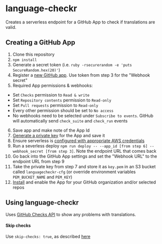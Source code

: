 # language-checkr
Creates a serverless endpoint for a GitHub App to check if translations are valid.

## Creating a GitHub App

1. Clone this repository
2. `npm install`
3. Generate a secret token (i.e. `ruby -rsecurerandom -e 'puts SecureRandom.hex(20)'`)
4. Register a [new GitHub app](https://developer.github.com/apps/building-integrations/setting-up-and-registering-github-apps/registering-github-apps/). Use token from step 3 for the "Webhook secret"
5. Required App permissions & webhooks:
* Set `Checks` permission to `Read & write`
* Set `Repository contents` permission to `Read-only`
* Set `Pull requests` permission to `Read-only`
* Every other permission should be set to `No access`
* No webhooks need to be selected under `Subscribe to events`. GitHub will automatically send `check_suite` and `check_run` events
6. Save app and make note of the App Id
7. [Generate a private key](https://developer.github.com/apps/building-integrations/setting-up-and-registering-github-apps/registering-github-apps/#generating-a-private-key) for the App and save it
8. Ensure serverless is [configured with appropriate AWS credentials](https://serverless.com/framework/docs/providers/aws/guide/quick-start/)
9. Run a severless deploy `npm run deploy -- --app_id [from step 6] --webhook_secret [from step 3]`. Note the endpoint URL that comes back
10. Go back into the GitHub App settings and set the "Webhook URL" to the endpoint URL from step 9
11. Take the private key from step 7 and store it as `key.pem` in an S3 bucket called `languagecheckr-cfg` (or override environment variables `PEM_BUCKET_NAME` and `PEM_KEY`)
12. [Install](https://developer.github.com/apps/building-integrations/setting-up-and-registering-github-apps/about-installation-options-for-github-apps/) and enable the App for your GitHub organization and/or selected repos

## Using language-checkr

Uses [GitHub Checks API](https://developer.github.com/v3/checks/) to show any problems with translations.

#### Skip checks

Use `skip-checks: true`, as described [here](https://help.github.com/articles/about-status-checks/#skipping-and-requesting-checks-for-individual-commits)
